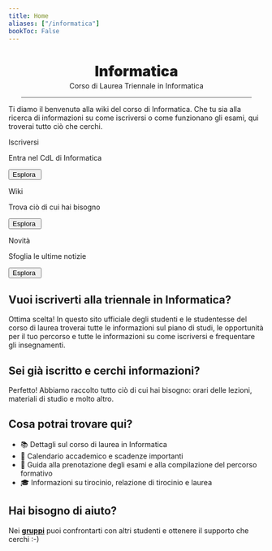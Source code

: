 ```yaml
---
title: Home
aliases: ["/informatica"]
bookToc: False
---
```


<h1 align="center" id="title_grad_inform" class="title_grad" style="font-weight: 900">Informatica</h1>
<p align="center" style="margin-top: -15px">Corso di Laurea Triennale in Informatica</p>

<div style="width: 90%; height: 1px; background-color: #606060; margin-left: auto; margin-right: auto"></div>

Ti diamo il benvenutə alla wiki del corso di Informatica. Che tu sia alla ricerca di informazioni su come iscriversi o come funzionano gli esami, qui troverai tutto ciò che cerchi.

<div class="home_evid">
    <div class="home_page" id="home_enroll">
        <p class="home_box_text_title" id="home_enroll_text">Iscriversi</p>
        <p class="home_box_text">Entra nel CdL di Informatica</p>
        <button class="explore_more" onclick="window.location.href = 'https://sapienzastudents.net/it/docs/matricole/iscriversi/'">Esplora&nbsp<i class="fa-solid fa-arrow-right"></i></button>
    </div>
    <div class="home_page" id="home_wiki">
        <p class="home_box_text_title" id="home_wiki_text">Wiki</p>
        <p class="home_box_text">Trova ciò di cui hai bisogno</p>
        <button class="explore_more" onclick="window.location.href = 'https://sapienzastudents.net/30786/info/students-life/exams/'">Esplora&nbsp<i class="fa-solid fa-arrow-right"></i></button>
    </div>
    <div class="home_page" id="home_news">
        <p class="home_box_text_title" id="home_news_text">Novità</p>
        <p class="home_box_text">Sfoglia le ultime notizie</p>
        <button class="explore_more" onclick="window.location.href = 'https://sapienzastudents.net/30786/posts/'">Esplora&nbsp<i class="fa-solid fa-arrow-right"></i></button>
    </div>
</div>

## Vuoi iscriverti alla triennale in Informatica?
Ottima scelta! In questo sito ufficiale degli studenti e le studentesse del corso di laurea troverai tutte le informazioni sul piano di studi, le opportunità per il tuo percorso e tutte le informazioni su come iscriversi e frequentare gli insegnamenti.

## Sei già iscritto e cerchi informazioni?
Perfetto! Abbiamo raccolto tutto ciò di cui hai bisogno: orari delle lezioni, materiali di studio e molto altro.

## Cosa potrai trovare qui?
* 📚 Dettagli sul corso di laurea in Informatica
* 📅 Calendario accademico e scadenze importanti
* 📝 Guida alla prenotazione degli esami e alla compilazione del percorso formativo
* 🎓 Informazioni su tirocinio, relazione di tirocinio e laurea

## Hai bisogno di aiuto?
Nei **[gruppi](/it/canali/telegram)** puoi confrontarti con altri studenti e ottenere il supporto che cerchi :-)
